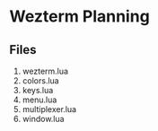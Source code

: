 # Wezterm Planning

## Files

1. wezterm.lua
2. colors.lua
3. keys.lua
4. menu.lua
5. multiplexer.lua
6. window.lua

```mermaid


```